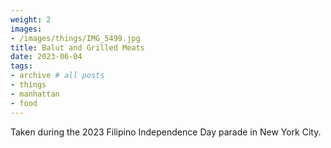 ```yaml
---
weight: 2
images:
- /images/things/IMG_5499.jpg
title: Balut and Grilled Meats
date: 2023-06-04
tags:
- archive # all posts
- things
- manhattan
- food
---
```


Taken during the 2023 Filipino Independence Day parade in New York City. 
